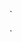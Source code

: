 

`
<script src="js/three.js"></script>
<script src="js/OrbitControls.js"> </script>
<script src="js/loaders/OBJLoader.js"></script>
<script src="js/loaders/MTLLoader.js"></script>
`